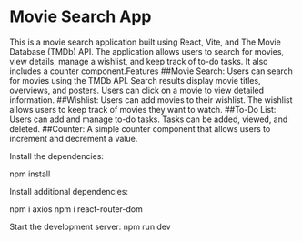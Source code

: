 <!DOCTYPE html>
<html lang="en">
<head>
    <meta charset="UTF-8">
    <meta name="viewport" content="width=device-width, initial-scale=1.0">
    <title>Movie Search App</title>
</head>
<body>
    <h1>Movie Search App</h1>
    <p>
        This is a movie search application built using React, Vite, and The Movie Database (TMDb) API. 
        The application allows users to search for movies, view details, manage a wishlist, and keep 
        track of to-do tasks. It also includes a counter component.Features
##Movie Search: Users can search for movies using the TMDb API. Search results display movie titles, overviews, and posters. Users can click on a movie to view detailed information.
##Wishlist: Users can add movies to their wishlist. The wishlist allows users to keep track of movies they want to watch.
##To-Do List: Users can add and manage to-do tasks. Tasks can be added, viewed, and deleted.
##Counter: A simple counter component that allows users to increment and decrement a value.

Install the dependencies:

npm install

Install additional dependencies:

npm i axios
npm i react-router-dom


Start the development server:
npm run dev
    </p>

    
</body>
</html>
